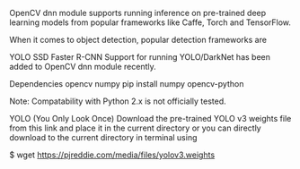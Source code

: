 OpenCV dnn module supports running inference on pre-trained deep learning models from popular frameworks like Caffe, Torch and TensorFlow.

When it comes to object detection, popular detection frameworks are

YOLO
SSD
Faster R-CNN
Support for running YOLO/DarkNet has been added to OpenCV dnn module recently.

Dependencies
opencv
numpy
pip install numpy opencv-python

Note: Compatability with Python 2.x is not officially tested.

YOLO (You Only Look Once)
Download the pre-trained YOLO v3 weights file from this link and place it in the current directory or you can directly download to the current directory in terminal using

$ wget https://pjreddie.com/media/files/yolov3.weights
